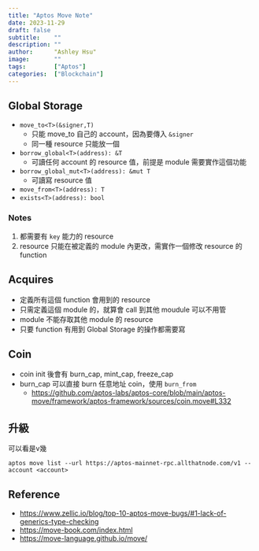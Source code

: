 ```yaml
---
title: "Aptos Move Note"
date: 2023-11-29
draft: false
subtitle:    ""
description: ""
author:      "Ashley Hsu"
image:       ""
tags:        ["Aptos"]
categories:  ["Blockchain"]
---
```


## Global Storage

- `move_to<T>(&signer,T)`
  - 只能 move_to 自己的 account，因為要傳入 `&signer`
  - 同一種 resource 只能放一個
- `borrow_global<T>(address): &T`
  - 可讀任何 account 的 resource 值，前提是 module 需要實作這個功能
- `borrow_global_mut<T>(address): &mut T`
  - 可讀寫 resource 值
- `move_from<T>(address): T`
- `exists<T>(address): bool`

### Notes
1. 都需要有 `key` 能力的 resource
2. resource 只能在被定義的 module 內更改，需實作一個修改 resource 的 function

## Acquires
- 定義所有這個 function 會用到的 resource
- 只需定義這個 module 的，就算會 call 到其他 moudule 可以不用管
- module 不能存取其他 module 的 resource
- 只要 function 有用到 Global Storage 的操作都需要寫

## Coin
- coin init 後會有 burn_cap, mint_cap, freeze_cap
- burn_cap 可以直接 burn 任意地址 coin，使用 `burn_from`
  -  https://github.com/aptos-labs/aptos-core/blob/main/aptos-move/framework/aptos-framework/sources/coin.move#L332

## 升級
可以看是v幾
```
aptos move list --url https://aptos-mainnet-rpc.allthatnode.com/v1 --account <account>
```

## Reference
- https://www.zellic.io/blog/top-10-aptos-move-bugs/#1-lack-of-generics-type-checking
- https://move-book.com/index.html
- https://move-language.github.io/move/
